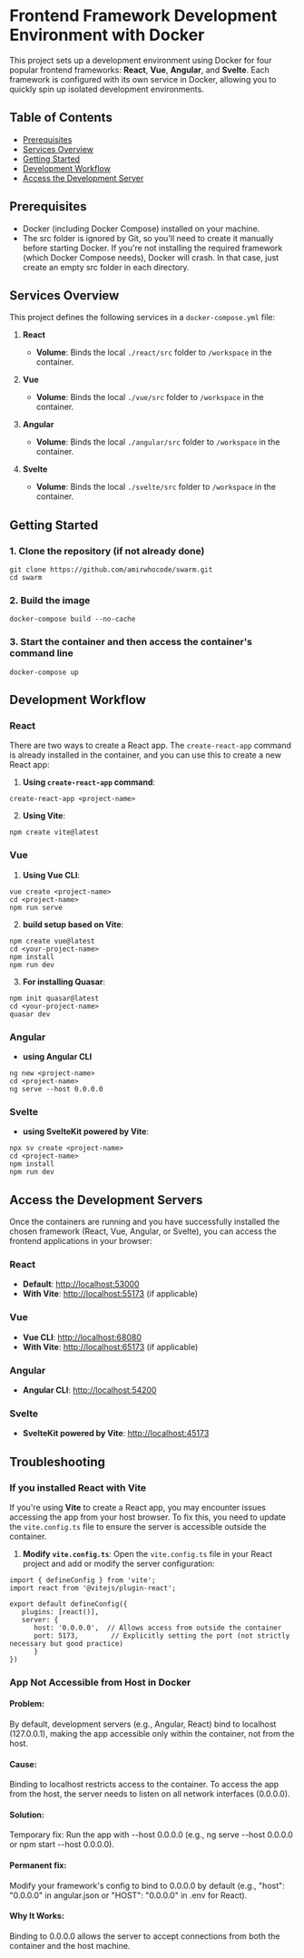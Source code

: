 # Frontend Framework Development Environment with Docker
This project sets up a development environment using Docker for four popular frontend frameworks: **React**, **Vue**, **Angular**, and **Svelte**. Each framework is configured with its own service in Docker, allowing you to quickly spin up isolated development environments.

## Table of Contents
- [Prerequisites](#prerequisites)
- [Services Overview](#services-overview)
- [Getting Started](#getting-started)
- [Development Workflow](#development-workflow)
- [Access the Development Server](#access-the-development-servers)

## Prerequisites
- Docker (including Docker Compose) installed on your machine.
- The src folder is ignored by Git, so you'll need to create it manually before starting Docker. If you're not installing the required framework (which Docker Compose needs), Docker will crash. In that case, just create an empty src folder in each directory.

## Services Overview
This project defines the following services in a `docker-compose.yml` file:

1. **React**
   - **Volume**: Binds the local `./react/src` folder to `/workspace` in the container.

2. **Vue**
   - **Volume**: Binds the local `./vue/src` folder to `/workspace` in the container.

3. **Angular**
   - **Volume**: Binds the local `./angular/src` folder to `/workspace` in the container.

4. **Svelte**
   - **Volume**: Binds the local `./svelte/src` folder to `/workspace` in the container.

## Getting Started

### 1. Clone the repository (if not already done)
```
git clone https://github.com/amirwhocode/swarm.git
cd swarm
```
### 2. Build the image
```
docker-compose build --no-cache
```
### 3. Start the container and then access the container's command line
```
docker-compose up
```

## Development Workflow
### React
There are two ways to create a React app. The `create-react-app` command is already installed in the container, and you can use this to create a new React app:
1. **Using `create-react-app` command**:
```
create-react-app <project-name>
```
2. **Using Vite**:
```
npm create vite@latest
```
### Vue
1. **Using Vue CLI**:
```
vue create <project-name>
cd <project-name>
npm run serve
```
2. **build setup based on Vite**:
```
npm create vue@latest
cd <your-project-name>
npm install
npm run dev
```
3. **For installing Quasar**:
```
npm init quasar@latest
cd <your-project-name>
quasar dev
```
### Angular
* **using Angular CLI**
```
ng new <project-name>
cd <project-name>
ng serve --host 0.0.0.0
```
### Svelte
* **using SvelteKit powered by Vite**:
```
npx sv create <project-name>
cd <project-name>
npm install
npm run dev
```
## Access the Development Servers
Once the containers are running and you have successfully installed the chosen framework (React, Vue, Angular, or Svelte), you can access the frontend applications in your browser:

### React
   - **Default**: [http://localhost:53000](http://localhost:53000)
   - **With Vite**: [http://localhost:55173](http://localhost:55173) (if applicable)

### Vue
   - **Vue CLI**: [http://localhost:68080](http://localhost:68080)
   - **With Vite**: [http://localhost:65173](http://localhost:65173) (if applicable)

### Angular
   - **Angular CLI**: [http://localhost:54200](http://localhost:54200)

### Svelte
   - **SvelteKit powered by Vite**: [http://localhost:45173](http://localhost:45173)

## Troubleshooting
### If you installed React with Vite
If you're using **Vite** to create a React app, you may encounter issues accessing the app from your host browser. To fix this, you need to update the `vite.config.ts` file to ensure the server is accessible outside the container.

1. **Modify `vite.config.ts`**:
Open the `vite.config.ts` file in your React project and add or modify the server configuration:
```
import { defineConfig } from 'vite';
import react from '@vitejs/plugin-react';

export default defineConfig({
   plugins: [react()],
   server: {
      host: '0.0.0.0',  // Allows access from outside the container
      port: 5173,        // Explicitly setting the port (not strictly necessary but good practice)
      }
})
``` 
###  App Not Accessible from Host in Docker
#### Problem:
By default, development servers (e.g., Angular, React) bind to localhost (127.0.0.1), making the app accessible only within the container, not from the host.
#### Cause:
Binding to localhost restricts access to the container. To access the app from the host, the server needs to listen on all network interfaces (0.0.0.0).
#### Solution:
Temporary fix: Run the app with --host 0.0.0.0 (e.g., ng serve --host 0.0.0.0 or npm start --host 0.0.0.0).
#### Permanent fix:
Modify your framework's config to bind to 0.0.0.0 by default (e.g., "host": "0.0.0.0" in angular.json or "HOST": "0.0.0.0" in .env for React).
#### Why It Works:
Binding to 0.0.0.0 allows the server to accept connections from both the container and the host machine.